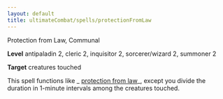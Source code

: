 ```yaml
---
layout: default
title: ultimateCombat/spells/protectionFromLaw
---
```

Protection from Law, Communal

**Level** antipaladin 2, cleric 2, inquisitor 2, sorcerer/wizard 2, summoner 2

**Target** creatures touched

This spell functions like _ [protection from law](spells/protectionFromLaw#_protection-from-law)_, except you divide the duration in 1-minute intervals among the creatures touched.

